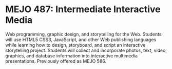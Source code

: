 # MEJO 487: Intermediate Interactive Media

Web programming, graphic design, and storytelling for the Web. Students will use HTML5 CSS3, JavaScript, and other Web publishing languages while learning how to design, storyboard, and script an interactive storytelling project. Students will collect and incorporate photos, text, video, graphics, and database information into interactive multimedia presentations. Previously offered as MEJO 586.